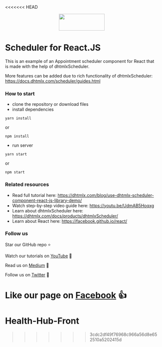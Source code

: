 <<<<<<< HEAD
<p align="center">
	<a href="https://dhtmlx.com/blog/use-dhtmlx-scheduler-component-react-js-library-demo/">
		<img src="https://dhtmlx.github.io/react-widgets/static/logo_r.svg" width="150" height="55">
	</a>
</p>

Scheduler for React.JS
===================

This is an example of an Appointment scheduler component for React that is made with the help of dhtmlxScheduler. 

More features can be added due to rich functionality of dhtmlxScheduler: https://docs.dhtmlx.com/scheduler/guides.html

### How to start

 - clone the repository or download files
 - install dependencies
~~~
yarn install
~~~
or
~~~ 
npm install 
~~~

 - run server
~~~
yarn start
~~~
or
~~~
npm start
~~~

###  Related resources

- Read full tutorial here: https://dhtmlx.com/blog/use-dhtmlx-scheduler-component-react-js-library-demo/
- Watch step-by-step video guide here: https://youtu.be/UdmAB5Hoqxg
- Learn about dhtmlxScheduler here: https://dhtmlx.com/docs/products/dhtmlxScheduler/
- Learn about React here: https://facebook.github.io/react/

### Follow us

Star our GitHub repo :star:

Watch our tutorials on [YouTube](https://www.youtube.com/user/dhtmlx/videos) :eyes:

Read us on [Medium](https://medium.com/@dhtmlx) :newspaper:

Follow us on [Twitter](https://twitter.com/dhtmlx) :feet:

Like our page on [Facebook](https://www.facebook.com/dhtmlx/) :thumbsup:
=======
# Health-Hub-Front
>>>>>>> 3cdc2df49f76968c966a56d8e652510a5202415d
